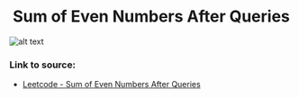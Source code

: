 <h1 align="center">Sum of Even Numbers After Queries</h1>

![alt text](https://images2.imgbox.com/cb/89/g0rIYCqu_o.png?raw=true)

### Link to source: 
- <a href="https://leetcode.com/problems/sum-of-even-numbers-after-queries/">Leetcode - Sum of Even Numbers After Queries</a>
